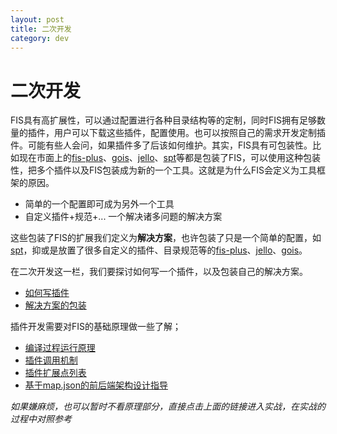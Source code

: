 ```yaml
---
layout: post
title: 二次开发
category: dev
---
```


# 二次开发

FIS具有高扩展性，可以通过配置进行各种目录结构等的定制，同时FIS拥有足够数量的插件，用户可以下载这些插件，配置使用。也可以按照自己的需求开发定制插件。可能有些人会问，如果插件多了后该如何维护。其实，FIS具有可包装性。比如现在市面上的[fis-plus](https://github.com/fex-team/fis-plus)、[gois](https://github.com/xiangshouding/gois)、[jello](https://github.com/fex-team/jello)、[spt](https://github.com/fouber/spt)等都是包装了FIS，可以使用这种包装性，把多个插件以及FIS包装成为新的一个工具。这就是为什么FIS会定义为工具框架的原因。

+ 简单的一个配置即可成为另外一个工具
+ 自定义插件+规范+... 一个解决诸多问题的解决方案

这些包装了FIS的扩展我们定义为**解决方案**，也许包装了只是一个简单的配置，如[spt](https://github.com/fouber/spt)，抑或是放置了很多自定义的插件、目录规范等的[fis-plus](https://github.com/fex-team/fis-plus)、[jello](https://github.com/fex-team/jello)、[gois](https://github.com/xiangshouding/gois)。

在二次开发这一栏，我们要探讨如何写一个插件，以及包装自己的解决方案。

+ [如何写插件](http://fex.baidu.com/fis-site/docs/dev/plugin.html)
+ [解决方案的包装](http://fex.baidu.com/fis-site/docs/dev/solution.html)

插件开发需要对FIS的基础原理做一些了解；

+ [编译过程运行原理](http://fex.baidu.com/fis-site/docs/more/fis-base.html)
+ [插件调用机制](http://fex.baidu.com/fis-site/docs/more/how-plugin-works.html)
+ [插件扩展点列表](http://fex.baidu.com/fis-site/docs/more/extension-point.html)
+ [基于map.json的前后端架构设计指导](http://fex.baidu.com/fis-site/docs/more/mapjson.html)

_如果嫌麻烦，也可以暂时不看原理部分，直接点击上面的链接进入实战，在实战的过程中对照参考_
